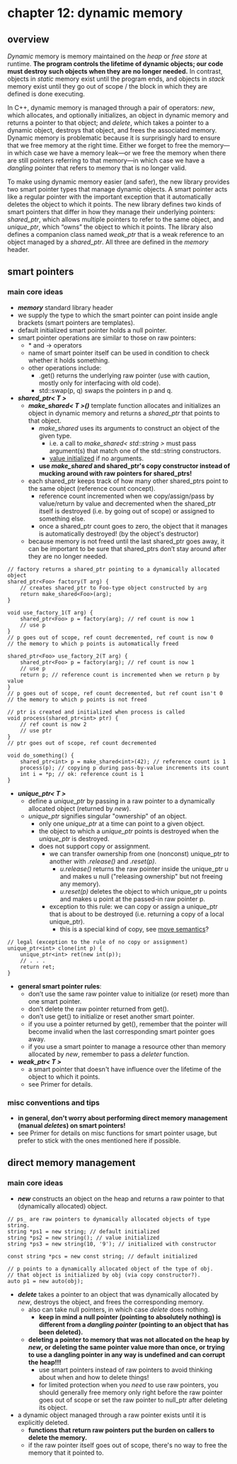 # chapter 12: dynamic memory

## overview

*Dynamic* memory is memory maintained on the *heap* or *free store* at runtime. **The program controls the lifetime of dynamic objects; our code must destroy such objects when they are no longer needed.** In contrast, objects in *static* memory exist until the program ends, and objects in *stack* memory exist until they go out of scope / the block in which they are defined is done executing.

In C++, dynamic memory is managed through a pair of operators: *new*, which allocates, and optionally initializes, an object in dynamic memory and returns a pointer to that object; and *delete*, which takes a pointer to a dynamic object, destroys that object, and frees the associated memory. Dynamic memory is problematic because it is surprisingly hard to ensure that we free memory at the right time. Either we forget to free the memory—in which case we have a memory leak—or we free the memory when there are still pointers referring to that memory—in which case we have a *dangling* pointer that refers to memory that is no longer valid. 

To make using dynamic memory easier (and safer), the new library provides two smart pointer types that manage dynamic objects. A smart pointer acts like a regular pointer with the important exception that it automatically deletes the object to which it points. The new library defines two kinds of smart pointers that differ in how they manage their underlying pointers: *shared_ptr*, which allows multiple pointers to refer to the same object, and *unique_ptr*, which “owns” the object to which it points. The library also defines a companion class named *weak_ptr* that is a weak reference to an object managed by a *shared_ptr*. All three are defined in the *memory* header.

## smart pointers

### main core ideas
- ***memory*** standard library header
- we supply the type to which the smart pointer can point inside angle brackets (smart pointers are templates).
- default initialized smart pointer holds a null pointer.
- smart pointer operations are similar to those on raw pointers:
    - \* and -> operators
    - name of smart pointer itself can be used in condition to check whether it holds something.
    - other operations include:
        - .get() returns the underlying raw pointer (use with caution, mostly only for interfacing with old code).
        - std::swap(p, q) swaps the pointers in p and q.
- ***shared_ptr< T >***
    - ***make_shared< T >()*** template function allocates and initializes an object in dynamic memory and returns a *shared_ptr* that points to that object.
        - *make_shared* uses its arguments to construct an object of the given type. 
            - i.e. a call to *make_shared< std::string >* must pass argument(s) that match one of the std::string constructors.
            - [value initialized](https://github.com/tedklin/pseudoblog/blob/master/cpp_notebook/primer/ch-02.md#variables-22) if no arguments.
        - **use *make_shared* and shared_ptr's copy constructor instead of mucking around with raw pointers for shared_ptrs!**
    - each shared_ptr keeps track of how many other shared_ptrs point to the same object (reference count concept).
        - reference count incremented when we copy/assign/pass by value/return by value and decremented when the shared_ptr itself is destroyed (i.e. by going out of scope) or assigned to something else.
        - once a shared_ptr count goes to zero, the object that it manages is automatically destroyed! (by the object's destructor)
    - because memory is not freed until the last shared_ptr goes away, it can be important to be sure that shared_ptrs don’t stay around after they are no longer needed.
~~~
// factory returns a shared_ptr pointing to a dynamically allocated object
shared_ptr<Foo> factory(T arg) {
    // creates shared_ptr to Foo-type object constructed by arg
    return make_shared<Foo>(arg);
}

void use_factory_1(T arg) {
    shared_ptr<Foo> p = factory(arg); // ref count is now 1
    // use p
} 
// p goes out of scope, ref count decremented, ref count is now 0
// the memory to which p points is automatically freed

shared_ptr<Foo> use_factory_2(T arg) {
    shared_ptr<Foo> p = factory(arg); // ref count is now 1
    // use p
    return p; // reference count is incremented when we return p by value
} 
// p goes out of scope, ref count decremented, but ref count isn't 0
// the memory to which p points is not freed
~~~
~~~
// ptr is created and initialized when process is called
void process(shared_ptr<int> ptr) {
    // ref count is now 2
    // use ptr
} 
// ptr goes out of scope, ref count decremented

void do_something() {
    shared_ptr<int> p = make_shared<int>(42); // reference count is 1
    process(p); // copying p during pass-by-value increments its count
    int i = *p; // ok: reference count is 1
}
~~~
- ***unique_ptr< T >***
    - define a *unique_ptr* by passing in a raw pointer to a dynamically allocated object (returned by *new*).
    - *unique_ptr* signifies singular "ownership" of an object.
        - only one *unique_ptr* at a time can point to a given object.
        - the object to which a *unique_ptr* points is destroyed when the *unique_ptr* is destroyed.
        - does not support copy or assignment.
            - we can transfer ownership from one (nonconst) unique_ptr to another with *.release()* and *.reset(p)*.
                - *u.release()* returns the raw pointer inside the unique_ptr u and makes u null ("releasing ownership" but not freeing any memory).
                - *u.reset(p)* deletes the object to which unique_ptr u points and makes u point at the passed-in raw pointer p.
            - exception to this rule: we can copy or assign a unique_ptr that is about to be destroyed (i.e. returning a copy of a local unique_ptr).
                - this is a special kind of copy, see [move semantics](https://github.com/tedklin/pseudoblog/blob/master/cpp_notebook/primer/ch-13.md#move-semantics-136)?
~~~
// legal (exception to the rule of no copy or assignment)
unique_ptr<int> clone(int p) {
    unique_ptr<int> ret(new int(p));
    // . . .
    return ret;
}
~~~
- **general smart pointer rules**:
    - don’t use the same raw pointer value to initialize (or reset) more than one smart pointer.
    - don’t delete the raw pointer returned from get().
    - don’t use get() to initialize or reset another smart pointer.
    - if you use a pointer returned by get(), remember that the pointer will become invalid when the last corresponding smart pointer goes away.
    - if you use a smart pointer to manage a resource other than memory allocated by *new*, remember to pass a *deleter* function.
- ***weak_ptr< T >***
    - a smart pointer that doesn't have influence over the lifetime of the object to which it points.
    - see Primer for details.

### misc conventions and tips
- **in general, don't worry about performing direct memory management (manual *delete*s) on smart pointers!**
- see Primer for details on misc functions for smart pointer usage, but prefer to stick with the ones mentioned here if possible.


## direct memory management

### main core ideas
- ***new*** constructs an object on the heap and returns a raw pointer to that (dynamically allocated) object.
~~~
// ps_ are raw pointers to dynamically allocated objects of type string.
string *ps1 = new string; // default initialized
string *ps2 = new string(); // value initialized
string *ps3 = new string(10, '9'); // initialized with constructor

const string *pcs = new const string; // default initialized

// p points to a dynamically allocated object of the type of obj. 
// that object is initialized by obj (via copy constructor?).
auto p1 = new auto(obj);
~~~
- ***delete*** takes a pointer to an object that was dynamically allocated by *new*, destroys the object, and frees the corresponding memory.
    - also can take null pointers, in which case *delete* does nothing.
        - **keep in mind a null pointer (pointing to absolutely nothing) is different from a *dangling pointer* (pointing to an object that has been deleted).**
    - **deleting a pointer to memory that was not allocated on the heap by *new*, or deleting the same pointer value more than once, or trying to use a dangling pointer in any way is undefined and can corrupt the heap!!!**
        - use smart pointers instead of raw pointers to avoid thinking about when and how to delete things!
        - for limited protection when you *need* to use raw pointers, you should generally free memory only right before the raw pointer goes out of scope or set the raw pointer to null_ptr after deleting its object.
- a dynamic object managed through a raw pointer exists until it is explicitly deleted.
    - **functions that return raw pointers put the burden on callers to delete the memory.**
    - if the raw pointer itself goes out of scope, there's no way to free the memory that it pointed to.
